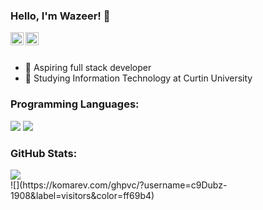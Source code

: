 ### Hello, I'm Wazeer! 👋

<a href="https://twitter.com/waseryer">
  <img align="left" alt="Wazeer's Twitter" width="21px" src="https://raw.githubusercontent.com/anuraghazra/anuraghazra/master/assets/twitter.svg" />
</a>
<a href="“https://discordapp.com/users/Dubz#9583/">
  <img align="left" alt="Wazeer's Discord" width="21px" src="https://raw.githubusercontent.com/anuraghazra/anuraghazra/master/assets/discord-round.svg" />
</a>

<br />
<br />


- 🔭 Aspiring full stack developer 
- 🌱 Studying Information Technology at Curtin University

### Programming Languages:
![](https://img.shields.io/badge/Code-Python-informational?style=flat&logo=code&logoColor=white&color=2bbc8a)
![](https://img.shields.io/badge/Code-Java-informational?style=flat&logo=code&logoColor=white&color=2bbc8a)



### GitHub Stats:

<a href="https://github.com/anuraghazra/github-readme-stats">
  <!-- Change the `github-readme-stats.anuraghazra1.vercel.app` to `github-readme-stats.vercel.app`  -->
  <img align="center" src="https://github-readme-stats.anuraghazra1.vercel.app/api/top-langs/?username=c9Dubz&layout=compact&theme=material-palenight" />
</a>

<br />
![](https://komarev.com/ghpvc/?username=c9Dubz-1908&label=visitors&color=ff69b4)
